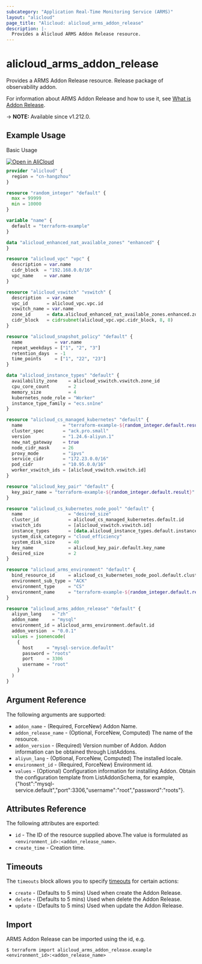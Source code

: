 ```yaml
---
subcategory: "Application Real-Time Monitoring Service (ARMS)"
layout: "alicloud"
page_title: "Alicloud: alicloud_arms_addon_release"
description: |-
  Provides a Alicloud ARMS Addon Release resource.
---
```


# alicloud_arms_addon_release

Provides a ARMS Addon Release resource. Release package of observability addon.

For information about ARMS Addon Release and how to use it, see [What is Addon Release](https://www.alibabacloud.com/help/en/arms/developer-reference/api-arms-2019-08-08-installaddon).

-> **NOTE:** Available since v1.212.0.

## Example Usage

Basic Usage

<div style="display: block;margin-bottom: 40px;"><div class="oics-button" style="float: right;position: absolute;margin-bottom: 10px;">
  <a href="https://api.aliyun.com/api-tools/terraform?resource=alicloud_arms_addon_release&exampleId=0e9d9547-b771-557f-c521-eb241081c17531ee6319&activeTab=example&spm=docs.r.arms_addon_release.0.0e9d9547b7&intl_lang=EN_US" target="_blank">
    <img alt="Open in AliCloud" src="https://img.alicdn.com/imgextra/i1/O1CN01hjjqXv1uYUlY56FyX_!!6000000006049-55-tps-254-36.svg" style="max-height: 44px; max-width: 100%;">
  </a>
</div></div>

```terraform
provider "alicloud" {
  region = "cn-hangzhou"
}

resource "random_integer" "default" {
  max = 99999
  min = 10000
}

variable "name" {
  default = "terraform-example"
}

data "alicloud_enhanced_nat_available_zones" "enhanced" {
}

resource "alicloud_vpc" "vpc" {
  description = var.name
  cidr_block  = "192.168.0.0/16"
  vpc_name    = var.name
}

resource "alicloud_vswitch" "vswitch" {
  description  = var.name
  vpc_id       = alicloud_vpc.vpc.id
  vswitch_name = var.name
  zone_id      = data.alicloud_enhanced_nat_available_zones.enhanced.zones.0.zone_id
  cidr_block   = cidrsubnet(alicloud_vpc.vpc.cidr_block, 8, 8)
}

resource "alicloud_snapshot_policy" "default" {
  name            = var.name
  repeat_weekdays = ["1", "2", "3"]
  retention_days  = -1
  time_points     = ["1", "22", "23"]
}

data "alicloud_instance_types" "default" {
  availability_zone    = alicloud_vswitch.vswitch.zone_id
  cpu_core_count       = 2
  memory_size          = 4
  kubernetes_node_role = "Worker"
  instance_type_family = "ecs.sn1ne"
}

resource "alicloud_cs_managed_kubernetes" "default" {
  name               = "terraform-example-${random_integer.default.result}"
  cluster_spec       = "ack.pro.small"
  version            = "1.24.6-aliyun.1"
  new_nat_gateway    = true
  node_cidr_mask     = 26
  proxy_mode         = "ipvs"
  service_cidr       = "172.23.0.0/16"
  pod_cidr           = "10.95.0.0/16"
  worker_vswitch_ids = [alicloud_vswitch.vswitch.id]
}

resource "alicloud_key_pair" "default" {
  key_pair_name = "terraform-example-${random_integer.default.result}"
}

resource "alicloud_cs_kubernetes_node_pool" "default" {
  name                 = "desired_size"
  cluster_id           = alicloud_cs_managed_kubernetes.default.id
  vswitch_ids          = [alicloud_vswitch.vswitch.id]
  instance_types       = [data.alicloud_instance_types.default.instance_types.0.id]
  system_disk_category = "cloud_efficiency"
  system_disk_size     = 40
  key_name             = alicloud_key_pair.default.key_name
  desired_size         = 2
}

resource "alicloud_arms_environment" "default" {
  bind_resource_id     = alicloud_cs_kubernetes_node_pool.default.cluster_id
  environment_sub_type = "ACK"
  environment_type     = "CS"
  environment_name     = "terraform-example-${random_integer.default.result}"
}

resource "alicloud_arms_addon_release" "default" {
  aliyun_lang    = "zh"
  addon_name     = "mysql"
  environment_id = alicloud_arms_environment.default.id
  addon_version  = "0.0.1"
  values = jsonencode(
    {
      host     = "mysql-service.default"
      password = "roots"
      port     = 3306
      username = "root"
    }
  )
}
```

## Argument Reference

The following arguments are supported:
* `addon_name` - (Required, ForceNew) Addon Name.
* `addon_release_name` - (Optional, ForceNew, Computed) The name of the resource.
* `addon_version` - (Required) Version number of Addon. Addon information can be obtained through ListAddons.
* `aliyun_lang` - (Optional, ForceNew, Computed) The installed locale.
* `environment_id` - (Required, ForceNew) Environment id.
* `values` - (Optional) Configuration information for installing Addon. Obtain the configuration template from ListAddonSchema, for example, {"host":"mysql-service.default","port":3306,"username":"root","password":"roots"}.

## Attributes Reference

The following attributes are exported:
* `id` - The ID of the resource supplied above.The value is formulated as `<environment_id>:<addon_release_name>`.
* `create_time` - Creation time.

## Timeouts

The `timeouts` block allows you to specify [timeouts](https://www.terraform.io/docs/configuration-0-11/resources.html#timeouts) for certain actions:
* `create` - (Defaults to 5 mins) Used when create the Addon Release.
* `delete` - (Defaults to 5 mins) Used when delete the Addon Release.
* `update` - (Defaults to 5 mins) Used when update the Addon Release.

## Import

ARMS Addon Release can be imported using the id, e.g.

```shell
$ terraform import alicloud_arms_addon_release.example <environment_id>:<addon_release_name>
```